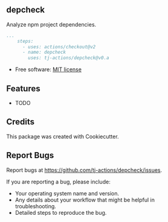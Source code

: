depcheck
--------

Analyze npm project dependencies.

```yaml
...
    steps:
      - uses: actions/checkout@v2
      - name: depcheck
        uses: tj-actions/depcheck@v0.a
```

* Free software: [MIT license](LICENSE)

Features
--------

* TODO


Credits
-------

This package was created with Cookiecutter.



Report Bugs
-----------

Report bugs at https://github.com/tj-actions/depcheck/issues.

If you are reporting a bug, please include:

* Your operating system name and version.
* Any details about your workflow that might be helpful in troubleshooting.
* Detailed steps to reproduce the bug.
